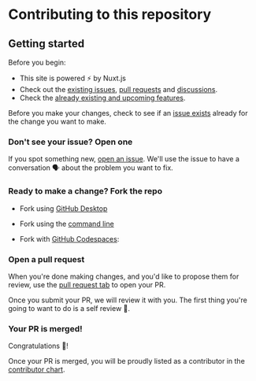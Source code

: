 # Contributing to this repository

## Getting started

Before you begin:

- This site is powered ⚡ by Nuxt.js
- Check out the [existing issues](https://github.com/ndragun92/os-windows11/issues), [pull requests](https://github.com/ndragun92/os-windows11/pulls) and [discussions](https://github.com/ndragun92/os-windows11/discussions).
- Check the [already existing and upcoming features](https://github.com/ndragun92/os-windows11/discussions/2).

Before you make your changes, check to see if an [issue exists](https://github.com/ndragun92/os-windows11/issues) already for the change you want to make.

### Don't see your issue? Open one

If you spot something new, [open an issue](https://github.com/ndragun92/os-windows11/issues/new). We'll use the issue to have a conversation 🗣 about the problem you want to fix.

### Ready to make a change? Fork the repo

- Fork using [GitHub Desktop](https://docs.github.com/en/desktop/installing-and-configuring-github-desktop/getting-started-with-github-desktop)

- Fork using the [command line](https://docs.github.com/en/get-started/quickstart/fork-a-repo#cloning-your-forked-repository)

- Fork with [GitHub Codespaces](https://github.com/features/codespaces):

### Open a pull request

When you're done making changes, and you'd like to propose them for review, use the [pull request tab](https://github.com/ndragun92/os-windows11/pulls) to open your PR.

Once you submit your PR, we will review it with you. The first thing you're going to want to do is a self review 🧾.

### Your PR is merged!

Congratulations 🎊!

Once your PR is merged, you will be proudly listed as a contributor in the [contributor chart](https://github.com/ndragun92/os-windows11/graphs/contributors).